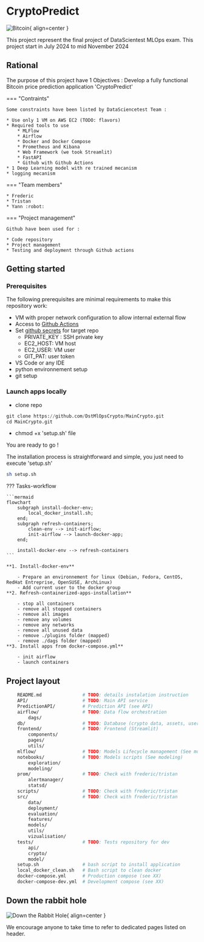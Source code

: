 # CryptoPredict
![Bitcoin](https://upload.wikimedia.org/wikipedia/commons/5/5a/Bitcoin_Crypto_Sustainability.jpg){ align=center }

This project represent the final project of DataScientest MLOps exam.
This project start in July 2024 to mid November 2024

## Rational 

The purpose of this project have 1 Objectives : Develop a fully functional Bitcoin price prediction application 'CryptoPredict'


=== "Contraints"

    Some constraints have been listed by DataSciencetest Team :

    * Use only 1 VM on AWS EC2 (TODO: flavors)
    * Required tools to use
        * MLFlow
        * Airflow
        * Docker and Docker Compose
        * Prometheus and Kibana
        * Web Framework (we took Streamlit)
        * FastAPI
        * Github with Github Actions
    * 1 Deep Learning model with re trained mecanism
    * logging mecanism

=== "Team members"

    * Frederic
    * Tristan
    * Yann :robot:

=== "Project management"

    Github have been used for : 

    * Code repository
    * Project management
    * Testing and deployment through Github actions


## Getting started

### Prerequisites

The following prerequisites are minimal requirements to make this repository work:

- VM with proper network configuration to allow internal external flow
- Access to [Github Actions](https://github.com/features/actions)
- Set [github secrets](https://docs.github.com/en/actions/security-for-github-actions/security-guides/using-secrets-in-github-actions) for target repo
    - PRIVATE_KEY : SSH private key
    - EC2_HOST: VM host
    - EC2_USER: VM user
    - GIT_PAT: user token
- VS Code or any IDE
- python environnement setup
- git setup

### Launch apps locally

- clone repo

```python
git clone https://github.com/DstMlOpsCrypto/MainCrypto.git
cd MainCrypto.git
```

- chmod +x 'setup.sh' file

You are ready to go !

The installation process is straightforward and simple, you just need to execute 'setup.sh'

```bash
sh setup.sh
```

??? Tasks-workflow

    ```mermaid
    flowchart
        subgraph install-docker-env;
            local_docker_install.sh;
        end;
        subgraph refresh-containers;
            clean-env --> init-airflow;
            init-airflow --> launch-docker-app;
        end;

        install-docker-env --> refresh-containers
    ```

    **1. Install-docker-env**

        - Prepare an environnement for linux (Debian, Fedora, CentOS, RedHat Entreprise, OpenSUSE, ArchLinux)
        - Add current user to the docker group
    **2. Refresh-containerized-apps-installation**

        - stop all containers
        - remove all stopped containers
        - remove all images
        - remove any volumes
        - remove any networks
        - remove all unused data
        - remove ./plugins folder (mapped)
        - remove ./dags folder (mapped)
    **3. Install apps from docker-compose.yml**

        - init airflow
        - launch containers


## Project layout

```bash
    README.md               # TODO: details instalation instruction 
    API/                    # TODO: Main API service
    PredictionAPI/          # Prediction API (see API)
    airflow/                # TODO: Data flow orchestration
        dags/
    db/                     # TODO: Database (crypto data, assets, users)
    frontend/               # TODO: Frontend (Streamlit)
        components/
        pages/
        utils/
    mlflow/                 # TODO: Models Lifecycle management (See modeling)
    notebooks/              # TODO: Models scripts (See modeling)
        exploration/
        modeling/
    prom/                   # TODO: Check with frederic/tristan
        alertmanager/
        statsd/
    scripts/                # TODO: Check with frederic/tristan 
    src/                    # TODO: Check with frederic/tristan 
        data/
        deployment/
        evaluation/
        features/
        models/
        utils/
        vizualisation/
    tests/                  # TODO: Tests repository for dev 
        api/
        crypto/
        model/
    setup.sh                # bash script to install application
    local_docker_clean.sh   # Bash script to clean docker
    docker-compose.yml      # Production compose (see XX)
    docker-compose-dev.yml  # Development compose (see XX)
```

## Down the rabbit hole
![Down the Rabbit Hole](https://insatpress.tn/wp-content/uploads/2018/08/down-the-rabbit-hole-1.jpg){ align=center }

We encourage anyone to take time to refer to dedicated pages listed on header.

